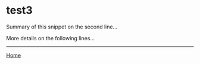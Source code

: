 # test3

Summary of this snippet on the second line...

More details on the following lines...

---
[Home](../../../../../README.md)